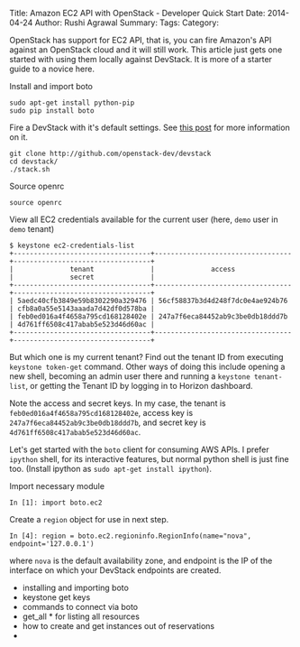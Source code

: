 Title: Amazon EC2 API with OpenStack - Developer Quick Start
Date: 2014-04-24
Author: Rushi Agrawal
Summary: 
Tags: 
Category: 

OpenStack has support for EC2 API, that is, you can fire Amazon's API against an OpenStack cloud and it will still work. This article just gets one started with using them locally against DevStack. It is more of a starter guide to a novice here.

Install and import boto

	sudo apt-get install python-pip
	sudo pip install boto

Fire a DevStack with it's default settings. See [this post](www.rushiagr.com/blog/2014/04/03/openstack-in-an-hour-with-devstack) for more information on it.

	git clone http://github.com/openstack-dev/devstack
	cd devstack/
	./stack.sh

Source openrc

	source openrc

View all EC2 credentials available for the current user (here, `demo` user in `demo` tenant)

	$ keystone ec2-credentials-list 
	+----------------------------------+----------------------------------+----------------------------------+
	|              tenant              |              access              |              secret              |
	+----------------------------------+----------------------------------+----------------------------------+
	| 5aedc40cfb3849e59b8302290a329476 | 56cf58837b3d4d248f7dc0e4ae924b76 | cfb8a0a55e5143aaada7d42df0d578ba |
	| feb0ed016a4f4658a795cd168128402e | 247a7f6eca84452ab9c3be0db18ddd7b | 4d761ff6508c417abab5e523d46d60ac |
	+----------------------------------+----------------------------------+----------------------------------+

But which one is my current tenant? Find out the tenant ID from executing `keystone token-get` command. Other ways of doing this include opening a new shell, becoming an admin user there and running a `keystone tenant-list`, or getting the Tenant ID by logging in to Horizon dashboard.

Note the access and secret keys.
In my case, the tenant is `feb0ed016a4f4658a795cd168128402e`, access key is `247a7f6eca84452ab9c3be0db18ddd7b`, and secret key is `4d761ff6508c417abab5e523d46d60ac`.

Let's get started with the `boto` client for consuming AWS APIs. I prefer `ipython` shell, for its interactive features, but normal python shell is just fine too. (Install ipython as `sudo apt-get install ipython`).

Import necessary module

	In [1]: import boto.ec2

Create a `region` object for use in next step.

	In [4]: region = boto.ec2.regioninfo.RegionInfo(name="nova", endpoint='127.0.0.1')
where `nova` is the default availability zone, and endpoint is the IP of the interface on which your DevStack endpoints are created.



* installing and importing boto
* keystone get keys
* commands to connect via boto
* get_all * for listing all resources
* how to create and get instances out of reservations
* 

